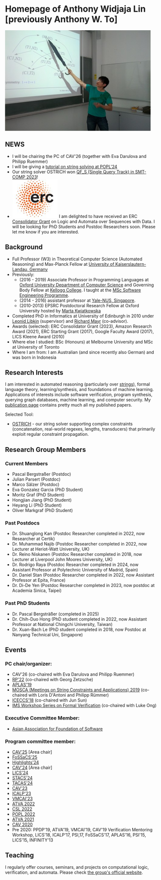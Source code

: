 # Homepage of Anthony Widjaja Lin [previously Anthony W. To]
![My image](anthony-talk.jpg)

## NEWS
- I will be chairing the PC of CAV'26 (together with Eva Darulova and Philipp 
  Ruemmer)
- I will be giving a [tutorial on string solving at POPL'24](https://popl24.sigplan.org/details/POPL-2024-tutorialfest/3/String-Solving-for-Verification)
- Our string solver OSTRICH won [QF_S (Single Query Track) in SMT-COMP 2023](https://smt-comp.github.io/2023/results/qf-s-single-query)!
- ![Image](ERC_logo_small.jpeg) I am delighted to have received an ERC
[Consolidator Grant](https://erc.europa.eu/news-events/news/erc-2022-consolidator-grants-results) on Logic and
  Automata over Sequences with Data. I will be looking for PhD Students and
  Postdoc Researchers soon. Please let me know if you are interested.

## Background
- Full Professor (W3) in Theoretical Computer Science (Automated Reasoning) and 
  Max-Planck Fellow at [University of 
  Kaiserslautern-Landau, Germany](https://www.cs.rptu.de/)
- Previously:
  - (2016 - 2019) Associate Professor in Programming Languages at [Oxford University Department of Computer Science](https://www.cs.ox.ac.uk/) and Governing Body Fellow at [Kellogg College](https://www.kellogg.ox.ac.uk/). I taught at the
[MSc Software Engineering Programme](https://www.cs.ox.ac.uk/softeng/).
  - (2014 - 2016) assistant professor at [Yale-NUS, Singapore](https://www.yale-nus.edu.sg).
  - (2010-2013) EPSRC Postdoctoral Research Fellow at Oxford University hosted by [Marta Kwiatkowska](http://www.cs.ox.ac.uk/marta.kwiatkowska/)
- Completed PhD in Informatics at University of Edinburgh in 2010 under [Leonid
  Libkin](https://homepages.inf.ed.ac.uk/libkin/) (supervisor) and [Richard Mayr](https://homepages.inf.ed.ac.uk/rmayr/) (co-advisor).
- Awards (selected): ERC Consolidator Grant (2023), Amazon Research Award 
    (2021), ERC Starting Grant (2017), 
    Google Faculty Award (2017), LICS Kleene Award (2010)
- Where else I studied: BSc (Honours) at Melbourne University and MSc at
  University of Toronto
- Where I am from: I am Australian (and since recently also German) and was 
  born in Indonesia

## Research Interests
I am interested in automated reasoning (particularly over 
[strings](strings.md)), formal language theory, learning/synthesis, and
foundations of machine learning. Applications of interests include software 
verification, program synthesis, querying graph databases, machine learning, 
and computer security. My [publication page](publications.html) contains 
pretty much all my published papers.

Selected Tool:
- [OSTRICH](https://github.com/uuverifiers/ostrich/) - our string solver
  supporting complex constraints (concatenation, real-world regexes, lengths, 
  transducers) that primarily exploit regular constraint propagation.

## Research Group Members
### Current Members
- Pascal Bergstraßer (Postdoc)
- Julian Parsert (Postdoc)
- Marco Sälzer (Postdoc)
- Eva Gonzalez Garcia (PhD Student)
- Moritz Graf (PhD Student)
- Hongjian Jiang (PhD Student)
- Heyang Li (PhD Student)
- Oliver Markgraf (PhD Student)

### Past Postdocs
- Dr. Shuanglong Kan (Postdoc Researcher completed in 2022, now Researcher at
  Certik)
- Dr. Muhammad Najib (Postdoc Researcher completed in 2022, now Lecturer at
    Heriot-Watt University, UK)
- Dr. Reino Niskanen (Postdoc Researcher completed in 2018, now Lecturer at Liverpool John Moores
  University, UK)
- Dr. Rodrigo Raya (Postdoc Researcher completed in 2024, now Assistant
  Professor at Polytechnic University of Madrid, Spain)
- Dr. Daniel Stan (Postdoc Researcher completed in 2022, now Assistant Professor
  at Epita, France)
- Dr. Di-De Yen (Postdoc Researcher completed in 2023, now postdoc at Academia
  Sinica, Taipei)


### Past PhD Students
- Dr. Pascal Bergsträßer (completed in 2025)
- Dr. Chih-Duo Hong (PhD student completed in 2022, now Assistant Professor
  at National Chingchi University, Taiwan)
- Dr. Xuan-Bach Le (PhD student completed in 2018, now 
  Postdoc at Nanyang Technical Uni, Singapore)

## Events
### PC chair/organizer:
- CAV'26 (co-chaired with Eva Darulova and Philipp Ruemmer)
- [RP'22](https://rp2022.mpi-sws.org/) (co-chaired with Georg Zetzsche)
- [APLAS'19](https://conf.researchr.org/home/aplas-2019)
- [MOSCA (Meetings on String Constraints and Applications) 2019](https://mosca19.github.io/) (co-chaired with Loris D'Antoni and Philipp Rümmer)
- [ICECCS'18](http://formal-analysis.com/iceccs/2018/) (co-chaired with Jun Sun)
- [IMS Workshop Series on Formal Verification](https://www2.ims.nus.edu.sg/Programs/016auto/index.php) (co-chaired with Luke Ong)

### Executive Committee Member: 
- [Asian Association for Foundation of Software](http://www.cs.tsukuba.ac.jp/~kam/AAFS/)

### Program committee member: 
- [CAV'25](https://conferences.i-cav.org/2025/cfp/) [Area chair]
- [FoSSaCS'25](https://etaps.org/2025/conferences/fossacs/)
- [Highlights'24](https://highlights-conference.org/2024/cfp)
- [CAV'24](http://i-cav.org/) [Area chair]
- [LICS'24](https://lics.siglog.org/lics24/)
- [STACS'24](https://stacs2024.limos.fr/)
- [TACAS'24](https://etaps.org/2024/conferences/tacas/)
- [CAV'23](http://www.i-cav.org/2023/call-for-papers/)
- [ICALP'23](https://icalp2023.cs.upb.de/cms/)
- [VMCAI'23](https://popl23.sigplan.org/home/VMCAI-2023)
- [ATVA 2022](https://atva-conference.org/2022/)
- [CSL 2022](http://csl2022.uni-goettingen.de/)
- [POPL 2022](https://popl22.sigplan.org/)
- [ATVA 2021](https://formal-analysis.com/atva/2021/)
- [CAV 2020](http://i-cav.org/2020/)
- Pre 2020: PPDP'19, ATVA'19, VMCAI'19, CAV'19 Verification Mentoring Workshop,
  LICS'18, ICALP'17, PSI,17, FoSSaCS'17, APLAS'16, PSI'15, LICS'15, INFINITY'13

## Teaching
I regularly offer courses, seminars, and projects on computational logic, 
verification, and automata. Please check 
[the group's official website](http://arg.cs.uni-kl.de/teaching/).
